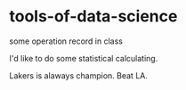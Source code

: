 # tools-of-data-science
some operation record in class

I'd like to do some statistical calculating.

Lakers is alaways champion.
Beat LA.

